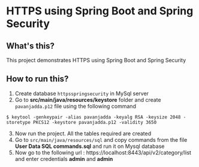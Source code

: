 # HTTPS using Spring Boot  and Spring Security

## What's this?
 This project demonstrates HTTPS using Spring Boot and Spring Security
  
## How to run this?
1. Create database `httpsspringsecurity` in MySql server
2. Go to **src/main/java/resources/keystore** folder and create `pavanjadda.p12` file using the following command
```
$ keytool -genkeypair -alias pavanjadda -keyalg RSA -keysize 2048 -storetype PKCS12 -keystore pavanjadda.p12 -validity 3650
```
3. Now run the project. All the tables required are created
4. Go to `src/main/java/resources/sql` and copy commands from the file **User Data SQL commands.sql** and run it on Mysql database
5. Now go to the following url : https://localhost:8443/api/v2/category/list and enter credentials **admin** and **admin**

